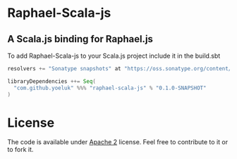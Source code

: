 # Raphael-Scala-js
## A Scala.js binding for Raphael.js

To add Raphael-Scala-js to your Scala.js project include it in the build.sbt

```Scala
resolvers += "Sonatype snapshots" at "https://oss.sonatype.org/content/repositories/snapshots/"

libraryDependencies ++= Seq(
  "com.github.yoeluk" %%% "raphael-scala-js" % "0.1.0-SNAPSHOT"
)
```

License
===
The code is available under [Apache 2](http://www.apache.org/licenses/LICENSE-2.0.txt) license. Feel free to contribute to it or to fork it.
